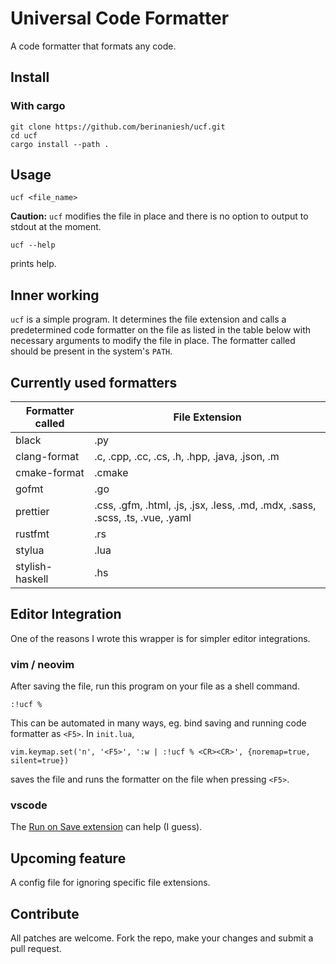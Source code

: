 # Universal Code Formatter

A code formatter that formats any code.

## Install

### With cargo

```
git clone https://github.com/berinaniesh/ucf.git
cd ucf
cargo install --path .
```

## Usage

```
ucf <file_name>
```

**Caution:** `ucf` modifies the file in place and there is no option to output to stdout at the moment.

```
ucf --help
```

prints help.

## Inner working

`ucf` is a simple program. It determines the file extension and calls a predetermined code formatter on the file as listed in the table below with necessary arguments to modify the file in place. The formatter called should be present in the system's `PATH`.

## Currently used formatters

| Formatter called | File Extension                                                                 |
| ---------------- | ------------------------------------------------------------------------------ | 
| black            | .py                                                                            |
| clang-format     | .c, .cpp, .cc, .cs, .h, .hpp, .java, .json, .m                                 |
| cmake-format     | .cmake                                                                         |
| gofmt            | .go                                                                            |
| prettier         | .css, .gfm, .html, .js, .jsx, .less, .md, .mdx, .sass, .scss, .ts, .vue, .yaml |
| rustfmt          | .rs                                                                            |
| stylua           | .lua                                                                           |
| stylish-haskell  | .hs                                                                            |

## Editor Integration

One of the reasons I wrote this wrapper is for simpler editor integrations.

### vim / neovim

After saving the file, run this program on your file as a shell command.

```
:!ucf %
```

This can be automated in many ways, eg. bind saving and running code formatter as `<F5>`. In `init.lua`,

```
vim.keymap.set('n', '<F5>', ':w | :!ucf % <CR><CR>', {noremap=true, silent=true})
```

saves the file and runs the formatter on the file when pressing `<F5>`.

### vscode

The [Run on Save extension](https://marketplace.visualstudio.com/items?itemName=emeraldwalk.RunOnSave) can help (I guess).

## Upcoming feature

A config file for ignoring specific file extensions.

## Contribute

All patches are welcome. Fork the repo, make your changes and submit a pull request.

